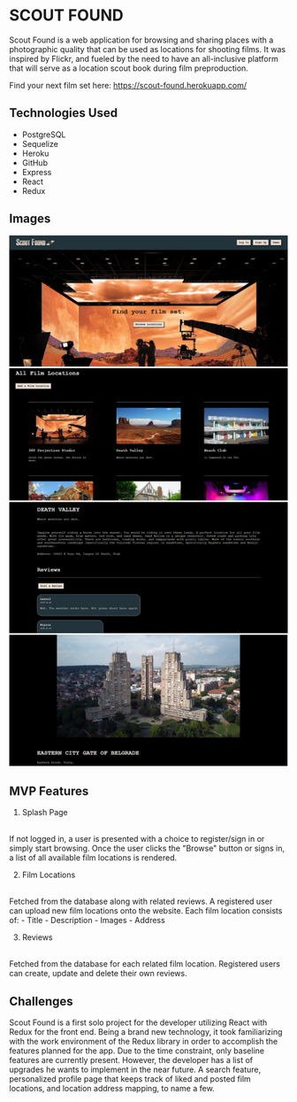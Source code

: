 # SCOUT FOUND
Scout Found is a web application for browsing and sharing places with a photographic quality that can be used as locations for shooting films. It was inspired by Flickr, and fueled by the need to have an all-inclusive platform that will serve as a location scout book during film preproduction.

Find your next film set here: https://scout-found.herokuapp.com/

## Technologies Used
- PostgreSQL
- Sequelize
- Heroku
- GitHub
- Express
- React
- Redux

## Images

![alt text](https://github.com/ukiukica/scout-found_solo_project/blob/main/frontend/public/ScoutFound_Screenshot-1.jpg)
![alt text](https://github.com/ukiukica/scout-found_solo_project/blob/main/frontend/public/ScoutFound_Screenshot-4.jpg)
![alt text](https://github.com/ukiukica/scout-found_solo_project/blob/main/frontend/public/ScoutFound_Screenshot-2.jpg)
![alt text](https://github.com/ukiukica/scout-found_solo_project/blob/main/frontend/public/ScoutFound_Screenshot-3.jpg)

## MVP Features
1. Splash Page
<br>
If not logged in, a user is presented with a choice to register/sign in or simply start browsing.
Once the user clicks the "Browse" button or signs in, a list of all available film locations is rendered.

2. Film Locations
<br>
Fetched from the database along with related reviews.
A registered user can upload new film locations onto the website.
Each film location consists of:
- Title
- Description
- Images
- Address

3. Reviews
<br>
Fetched from the database for each related film location. Registered users can create, update and delete their own reviews.

## Challenges
Scout Found is a first solo project for the developer utilizing React with Redux for the front end. Being a brand new technology, it took familiarizing with the work environment of the Redux library in order to accomplish the features planned for the app. Due to the time constraint, only baseline features are currently present. However, the developer has a list of upgrades he wants to implement in the near future. A search feature, personalized profile page that keeps track of liked and posted film locations, and location address mapping, to name a few.
